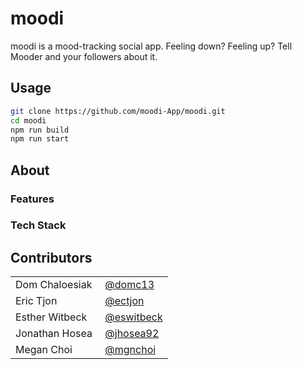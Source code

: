 # moodi
moodi is a mood-tracking social app. Feeling down? Feeling up? Tell Mooder and your followers about it.

## Usage
```bash
git clone https://github.com/moodi-App/moodi.git  
cd moodi  
npm run build  
npm run start  
```

## About

### Features

### Tech Stack

## Contributors
|                 |                                                  |
| --------------  |  ----------------------------------------------  |
| Dom Chaloesiak  | &nbsp;[@domc13](https://github.com/domc13)       |
| Eric Tjon       | &nbsp;[@ectjon](https://github.com/ectjon)       |
| Esther Witbeck  | &nbsp;[@eswitbeck](https://github.com/eswitbeck) | 
| Jonathan Hosea  | &nbsp;[@jhosea92](https://github.com/jhosea92)   |
| Megan Choi      | &nbsp;[@mgnchoi](https://github.com/mgnchoi)     |
